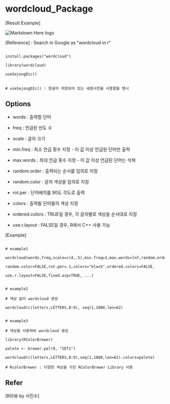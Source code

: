# wordcloud_Package

[Result Example]

![Markdown Here logo](http://cfile24.uf.tistory.com/image/2414F74C589F2AAA234D07)

[Reference] : Search in Google as "wordcloud in r"

```shell

install.packages("wordcloud")

library(wordcloud)

useSejongDic()


# useSejongDIc() : 한글이 저장되어 있는 세종사전을 사용함을 명시

```

## Options

- words : 출력할 단어

- freq : 언급된 빈도 수

- scale : 글자 크기

- min.freq : 최소 언급 횟수 지정 - 이 값 이상 언급된 단어만 출력

- max.words : 최대 언급 횟수 지정 - 이 값 이상 언급된 단어는 삭제

- random.order : 출력되는 순서를 임의로 지정

- random.color : 글자 색상을 임의로 지정

- rot.per : 단어배치를 90도 각도로 출력

- colors : 출력될 단어들의 색상 지정
 
- ordered.colors : TRUE일 경우, 각 글자별로 색상을 순서대로 지정

- use.r.layout : FALSE일 경우, R에서 C++ 사용 가능

[Example]

```shell

# example1

wordcloud(words,freq,scale=c(4,.5),min.freq=3,max.words=lnf,random.order=TRUE,

random.color=FALSE,rot.per=.1,colors="black",ordered.colors=FALSE,

use.r.layout=FALSE,fixed.asp=TRUE, ...)

```

```shell

# example2

# 색상 없이 wordcloud 생성

wordcloud(c(letters,LETTERS,0:9), seq(1,1000,len=62)

```

```shell

# example3

# 색상을 사용하여 wordcloud 생성

library(RColorBrewer)

palete <- brewer.pal(9, "SET1")

wordcloud(c(letters,LETTERS,0:9),seq(1,1000,len=62).colors=palete)

# RcolorBrewer : 다양한 색상을 가진 RColorBrewer Library 사용

```

## Refer

[R라뷰 by 서진수]
